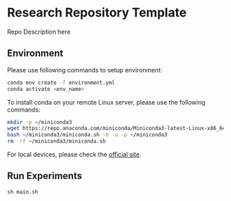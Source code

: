 # Research Repository Template

Repo Description here

## Environment

Please use following commands to setup environment:

```sh
conda env create -f environment.yml
conda activate <env_name>
```

To install conda on your remote Linux server, please use the following commands:

```sh
mkdir -p ~/miniconda3
wget https://repo.anaconda.com/miniconda/Miniconda3-latest-Linux-x86_64.sh -O ~/miniconda3/miniconda.sh
bash ~/miniconda3/miniconda.sh -b -u -p ~/miniconda3
rm -rf ~/miniconda3/miniconda.sh
```

For local devices, please check the [official site](https://docs.anaconda.com/free/miniconda/).

## Run Experiments
```
sh main.sh
```

